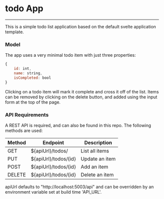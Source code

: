 # todo App
---

This is a simple todo list application based on the default svelte application template.

### Model
The app uses a very minimal todo item with just three properties:

```javascript
{
    id: int,
    name: string,
    isCompleted: bool
}
```

Clicking on a todo item will mark it complete and cross it off of the list. Items can be removed by clicking on the delete button, and added using the input form at the top of the page.

### API Requirements
A REST API is required, and can also be found in this repo. The following methods are used:

| Method   | Endpoint |  Description  | 
|---|---|---|
| GET  | ${apiUrl}/todos/  | List all items  |
| PUT  | ${apiUrl}/todos/{id}  | Update an item  |
| POST  | ${apiUrl}/todos/{id}  |  Add an item  |
| DELETE   | ${apiUrl}/todos/{id}  |  Delete an item |

apiUrl defaults to "http://localhost:5003/api" and can be overridden by an environment variable set at build time 'API_URL'.

